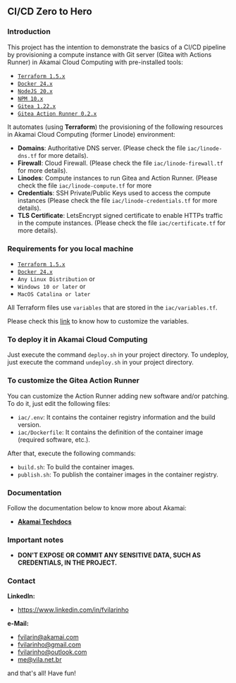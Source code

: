 ## CI/CD Zero to Hero

### Introduction
This project has the intention to demonstrate the basics of a CI/CD pipeline by provisioning a compute instance with 
Git server (Gitea with Actions Runner) in Akamai Cloud Computing with pre-installed tools:

- [`Terraform 1.5.x`](https://terraform.io)
- [`Docker 24.x`](https://www.docker.com)
- [`NodeJS 20.x`](https://nodejs.org)
- [`NPM 10.x`](https://www.npmjs.com)
- [`Gitea 1.22.x`](https://gitea.com)
- [`Gitea Action Runner 0.2.x`](https://docs.gitea.com/usage/actions/act-runner)

It automates (using **Terraform**) the provisioning of the following resources in Akamai Cloud Computing (former Linode) 
environment:
- **Domains**: Authoritative DNS server. (Please check the file `iac/linode-dns.tf` for more details).
- **Firewall**: Cloud Firewall. (Please check the file `iac/linode-firewall.tf` for more details).
- **Linodes**: Compute instances to run Gitea and Action Runner. (Please check the file `iac/linode-compute.tf` for more 
- **Credentials**: SSH Private/Public Keys used to access the compute instances (Please check the file `iac/linode-credentials.tf`
for more details).
- **TLS Certificate**: LetsEncrypt signed certificate to enable HTTPs traffic in the compute instances. (Please check 
the file `iac/certificate.tf` for more details).

### Requirements for you local machine
- [`Terraform 1.5.x`](https://terraform.io)
- [`Docker 24.x`](https://www.docker.com)
- `Any Linux Distribution` or
- `Windows 10 or later` or
- `MacOS Catalina or later`

All Terraform files use `variables` that are stored in the `iac/variables.tf`.

Please check this [link](https://developer.hashicorp.com/terraform/tutorials/configuration-language/variables) to know how to customize the variables.

### To deploy it in Akamai Cloud Computing

Just execute the command `deploy.sh` in your project directory. To undeploy, just execute the command `undeploy.sh` in 
your project directory.

### To customize the Gitea Action Runner

You can customize the Action Runner adding new software and/or patching. To do it, just edit the following files:

- `iac/.env`: It contains the container registry information and the build version.
- `iac/Dockerfile`: It contains the definition of the container image (required software, etc.). 

After that, execute the following commands:

- `build.sh`: To build the container images.
- `publish.sh`: To publish the container images in the container registry.

### Documentation

Follow the documentation below to know more about Akamai:
- [**Akamai Techdocs**](https://techdocs.akamai.com)

### Important notes
- **DON'T EXPOSE OR COMMIT ANY SENSITIVE DATA, SUCH AS CREDENTIALS, IN THE PROJECT.**

### Contact
**LinkedIn:**
- https://www.linkedin.com/in/fvilarinho

**e-Mail:**
- fvilarin@akamai.com
- fvilarinho@gmail.com
- fvilarinho@outlook.com
- me@vila.net.br

and that's all! Have fun!